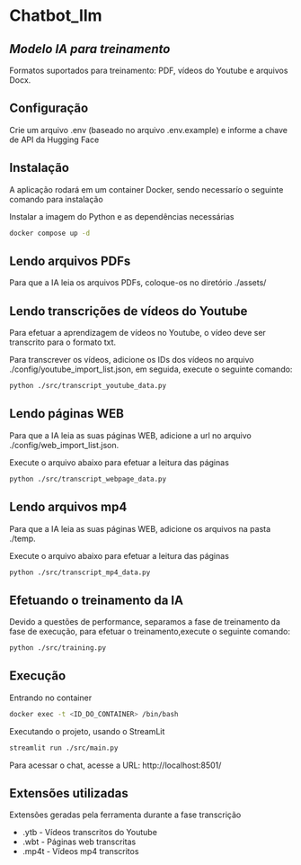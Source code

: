 # Chatbot_llm

## _Modelo IA para treinamento_

Formatos suportados para treinamento: PDF, vídeos do Youtube e arquivos Docx.

## Configuração

Crie um arquivo .env (baseado no arquivo .env.example) e informe a chave de API da Hugging Face

## Instalação

A aplicação rodará em um container Docker, sendo necessarío o seguinte comando para instalação

Instalar a imagem do Python e as dependências necessárias

```sh
docker compose up -d
```

## Lendo arquivos PDFs

Para que a IA leia os arquivos PDFs, coloque-os no diretório ./assets/

## Lendo transcrições de vídeos do Youtube

Para efetuar a aprendizagem de vídeos no Youtube, o vídeo deve ser transcrito para o formato txt.

Para transcrever os vídeos, adicione os IDs dos vídeos no arquivo ./config/youtube_import_list.json, em seguida, execute o seguinte comando:

```sh
python ./src/transcript_youtube_data.py
```

## Lendo páginas WEB

Para que a IA leia as suas páginas WEB, adicione a url no arquivo ./config/web_import_list.json.

Execute o arquivo abaixo para efetuar a leitura das páginas

```sh
python ./src/transcript_webpage_data.py
```

## Lendo arquivos mp4

Para que a IA leia as suas páginas WEB, adicione os arquivos na pasta ./temp.

Execute o arquivo abaixo para efetuar a leitura das páginas

```sh
python ./src/transcript_mp4_data.py
```

## Efetuando o treinamento da IA

Devido a questões de performance, separamos a fase de treinamento da fase de execução, para efetuar o treinamento,execute o seguinte comando:

```sh
python ./src/training.py
```

## Execução

Entrando no container

```sh
docker exec -t <ID_DO_CONTAINER> /bin/bash
```

Executando o projeto, usando o StreamLit

```sh
streamlit run ./src/main.py
```

Para acessar o chat, acesse a URL: http://localhost:8501/

## Extensões utilizadas

Extensões geradas pela ferramenta durante a fase transcrição

- .ytb - Vídeos transcritos do Youtube
- .wbt - Páginas web transcritas
- .mp4t - Vídeos mp4 transcritos
